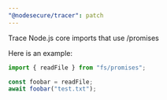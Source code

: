 ```yaml
---
"@nodesecure/tracer": patch
---
```


Trace Node.js core imports that use /promises

Here is an example:
```ts
import { readFile } from "fs/promises";

const foobar = readFile;
await foobar("test.txt");
```
